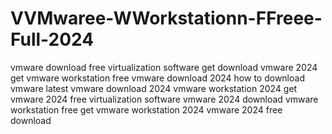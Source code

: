# VVMwaree-WWorkstationn-FFreee-Full-2024
 vmware download free virtualization software get download vmware 2024 get vmware workstation free vmware download 2024 how to download vmware latest vmware download 2024 vmware workstation 2024 get vmware 2024 free virtualization software vmware 2024 download vmware workstation free get vmware workstation 2024 vmware 2024 free download
